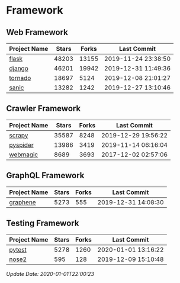 # Framework

## Web Framework

| Project Name | Stars | Forks | Last Commit |
| ------------ | ----- | ----- | ----------- |
| [flask](https://github.com/pallets/flask) | 48203 | 13155 | 2019-11-24 23:38:50 |
| [django](https://github.com/django/django) | 46201 | 19942 | 2019-12-31 11:49:36 |
| [tornado](https://github.com/tornadoweb/tornado) | 18697 | 5124 | 2019-12-08 21:01:27 |
| [sanic](https://github.com/huge-success/sanic) | 13282 | 1242 | 2019-12-27 13:10:46 |

## Crawler Framework

| Project Name | Stars | Forks | Last Commit |
| ------------ | ----- | ----- | ----------- |
| [scrapy](https://github.com/scrapy/scrapy) | 35587 | 8248 | 2019-12-29 19:56:22 |
| [pyspider](https://github.com/binux/pyspider) | 13986 | 3419 | 2019-11-14 06:16:04 |
| [webmagic](https://github.com/code4craft/webmagic) | 8689 | 3693 | 2017-12-02 02:57:06 |

## GraphQL Framework

| Project Name | Stars | Forks | Last Commit |
| ------------ | ----- | ----- | ----------- |
| [graphene](https://github.com/graphql-python/graphene) | 5273 | 555 | 2019-12-31 14:08:30 |

## Testing Framework

| Project Name | Stars | Forks | Last Commit |
| ------------ | ----- | ----- | ----------- |
| [pytest](https://github.com/pytest-dev/pytest) | 5278 | 1260 | 2020-01-01 13:16:22 |
| [nose2](https://github.com/nose-devs/nose2) | 595 | 128 | 2019-12-09 15:10:48 |

*Update Date: 2020-01-01T22:00:23*
